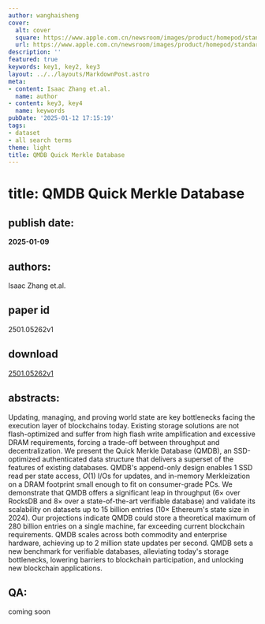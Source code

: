 ```yaml
---
author: wanghaisheng
cover:
  alt: cover
  square: https://www.apple.com.cn/newsroom/images/product/homepod/standard/Apple-HomePod-hero-230118_big.jpg.large_2x.jpg
  url: https://www.apple.com.cn/newsroom/images/product/homepod/standard/Apple-HomePod-hero-230118_big.jpg.large_2x.jpg
description: ''
featured: true
keywords: key1, key2, key3
layout: ../../layouts/MarkdownPost.astro
meta:
- content: Isaac Zhang et.al.
  name: author
- content: key3, key4
  name: keywords
pubDate: '2025-01-12 17:15:19'
tags:
- dataset
- all search terms
theme: light
title: QMDB Quick Merkle Database
---
```


# title: QMDB Quick Merkle Database 
## publish date: 
**2025-01-09** 
## authors: 
  Isaac Zhang et.al. 
## paper id
2501.05262v1
## download
[2501.05262v1](http://arxiv.org/abs/2501.05262v1)
## abstracts:
Updating, managing, and proving world state are key bottlenecks facing the execution layer of blockchains today. Existing storage solutions are not flash-optimized and suffer from high flash write amplification and excessive DRAM requirements, forcing a trade-off between throughput and decentralization. We present the Quick Merkle Database (QMDB), an SSD-optimized authenticated data structure that delivers a superset of the features of existing databases. QMDB's append-only design enables 1 SSD read per state access, $O(1)$ I/Os for updates, and in-memory Merkleization on a DRAM footprint small enough to fit on consumer-grade PCs. We demonstrate that QMDB offers a significant leap in throughput ($6 \times$ over RocksDB and $8 \times$ over a state-of-the-art verifiable database) and validate its scalability on datasets up to 15 billion entries ($10 \times$ Ethereum's state size in 2024). Our projections indicate QMDB could store a theoretical maximum of 280 billion entries on a single machine, far exceeding current blockchain requirements. QMDB scales across both commodity and enterprise hardware, achieving up to 2 million state updates per second. QMDB sets a new benchmark for verifiable databases, alleviating today's storage bottlenecks, lowering barriers to blockchain participation, and unlocking new blockchain applications.
## QA:
coming soon
